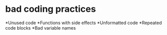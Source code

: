 bad coding practices
=========
*Unused code
*Functions with side effects
*Unformatted code
*Repeated code blocks
*Bad variable names
